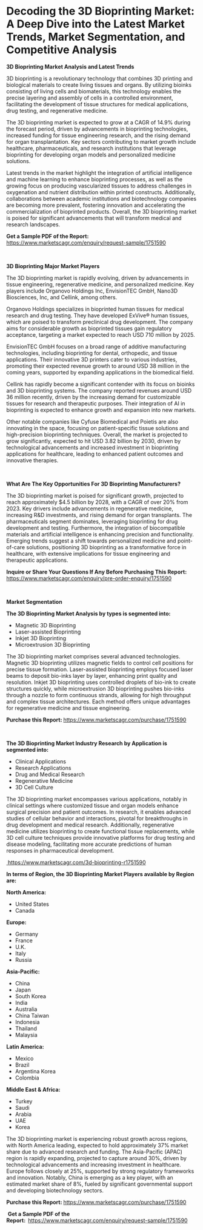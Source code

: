 <p><h1>Decoding the 3D Bioprinting Market: A Deep Dive into the Latest Market Trends, Market Segmentation, and Competitive Analysis</h1></p><p><strong>3D Bioprinting Market Analysis and Latest Trends</strong></p>
<p><p>3D bioprinting is a revolutionary technology that combines 3D printing and biological materials to create living tissues and organs. By utilizing bioinks consisting of living cells and biomaterials, this technology enables the precise layering and assembly of cells in a controlled environment, facilitating the development of tissue structures for medical applications, drug testing, and regenerative medicine. </p><p>The 3D bioprinting market is expected to grow at a CAGR of 14.9% during the forecast period, driven by advancements in bioprinting technologies, increased funding for tissue engineering research, and the rising demand for organ transplantation. Key sectors contributing to market growth include healthcare, pharmaceuticals, and research institutions that leverage bioprinting for developing organ models and personalized medicine solutions.</p><p>Latest trends in the market highlight the integration of artificial intelligence and machine learning to enhance bioprinting processes, as well as the growing focus on producing vascularized tissues to address challenges in oxygenation and nutrient distribution within printed constructs. Additionally, collaborations between academic institutions and biotechnology companies are becoming more prevalent, fostering innovation and accelerating the commercialization of bioprinted products. Overall, the 3D bioprinting market is poised for significant advancements that will transform medical and research landscapes.</p></p>
<p><strong>Get a Sample PDF of the Report:&nbsp;</strong> <a href="https://www.marketscagr.com/enquiry/request-sample/1751590?utm_campaign=3517&utm_medium=2&utm_source=Github&utm_content=ia&utm_term=16042025&utm_id=3d-bioprinting">https://www.marketscagr.com/enquiry/request-sample/1751590</a></p>
<p>&nbsp;</p>
<p><strong>3D Bioprinting Major Market Players</strong></p>
<p><p>The 3D bioprinting market is rapidly evolving, driven by advancements in tissue engineering, regenerative medicine, and personalized medicine. Key players include Organovo Holdings Inc, EnvisionTEC GmbH, Nano3D Biosciences, Inc, and Cellink, among others. </p><p>Organovo Holdings specializes in bioprinted human tissues for medical research and drug testing. They have developed ExVive® human tissues, which are poised to transform preclinical drug development. The company aims for considerable growth as bioprinted tissues gain regulatory acceptance, targeting a market expected to reach USD 710 million by 2025.</p><p>EnvisionTEC GmbH focuses on a broad range of additive manufacturing technologies, including bioprinting for dental, orthopedic, and tissue applications. Their innovative 3D printers cater to various industries, promoting their expected revenue growth to around USD 38 million in the coming years, supported by expanding applications in the biomedical field.</p><p>Cellink has rapidly become a significant contender with its focus on bioinks and 3D bioprinting systems. The company reported revenues around USD 36 million recently, driven by the increasing demand for customizable tissues for research and therapeutic purposes. Their integration of AI in bioprinting is expected to enhance growth and expansion into new markets.</p><p>Other notable companies like Cyfuse Biomedical and Poietis are also innovating in the space, focusing on patient-specific tissue solutions and high-precision bioprinting techniques. Overall, the market is projected to grow significantly, expected to hit USD 3.82 billion by 2030, driven by technological advancements and increased investment in bioprinting applications for healthcare, leading to enhanced patient outcomes and innovative therapies.</p></p>
<p>&nbsp;</p>
<p><strong>What Are The Key Opportunities For 3D Bioprinting Manufacturers?</strong></p>
<p><p>The 3D bioprinting market is poised for significant growth, projected to reach approximately $4.5 billion by 2028, with a CAGR of over 20% from 2023. Key drivers include advancements in regenerative medicine, increasing R&D investments, and rising demand for organ transplants. The pharmaceuticals segment dominates, leveraging bioprinting for drug development and testing. Furthermore, the integration of biocompatible materials and artificial intelligence is enhancing precision and functionality. Emerging trends suggest a shift towards personalized medicine and point-of-care solutions, positioning 3D bioprinting as a transformative force in healthcare, with extensive implications for tissue engineering and therapeutic applications.</p></p>
<p><strong>Inquire or Share Your Questions If Any Before Purchasing This Report:</strong> <a href="https://www.marketscagr.com/enquiry/pre-order-enquiry/1751590?utm_campaign=3517&utm_medium=2&utm_source=Github&utm_content=ia&utm_term=16042025&utm_id=3d-bioprinting">https://www.marketscagr.com/enquiry/pre-order-enquiry/1751590</a></p>
<p>&nbsp;</p>
<p><strong>Market Segmentation</strong></p>
<p><strong>The 3D Bioprinting Market Analysis by types is segmented into:</strong></p>
<p><ul><li>Magnetic 3D Bioprinting</li><li>Laser-assisted Bioprinting</li><li>Inkjet 3D Bioprinting</li><li>Microextrusion 3D Bioprinting</li></ul></p>
<p><p>The 3D bioprinting market comprises several advanced technologies. Magnetic 3D bioprinting utilizes magnetic fields to control cell positions for precise tissue formation. Laser-assisted bioprinting employs focused laser beams to deposit bio-inks layer by layer, enhancing print quality and resolution. Inkjet 3D bioprinting uses controlled droplets of bio-ink to create structures quickly, while microextrusion 3D bioprinting pushes bio-inks through a nozzle to form continuous strands, allowing for high throughput and complex tissue architectures. Each method offers unique advantages for regenerative medicine and tissue engineering.</p></p>
<p><strong>Purchase this Report:&nbsp;</strong><a href="https://www.marketscagr.com/purchase/1751590?utm_campaign=3517&utm_medium=2&utm_source=Github&utm_content=ia&utm_term=16042025&utm_id=3d-bioprinting">https://www.marketscagr.com/purchase/1751590</a></p>
<p>&nbsp;</p>
<p><strong>The 3D Bioprinting Market Industry Research by Application is segmented into:</strong></p>
<p><ul><li>Clinical Applications</li><li>Research Applications</li><li>Drug and Medical Research</li><li>Regenerative Medicine</li><li>3D Cell Culture</li></ul></p>
<p><p>The 3D bioprinting market encompasses various applications, notably in clinical settings where customized tissue and organ models enhance surgical precision and patient outcomes. In research, it enables advanced studies of cellular behavior and interactions, pivotal for breakthroughs in drug development and medical research. Additionally, regenerative medicine utilizes bioprinting to create functional tissue replacements, while 3D cell culture techniques provide innovative platforms for drug testing and disease modeling, facilitating more accurate predictions of human responses in pharmaceutical development.</p></p>
<p><a href="https://www.marketscagr.com/3d-bioprinting-r1751590?utm_campaign=3517&utm_medium=2&utm_source=Github&utm_content=ia&utm_term=16042025&utm_id=3d-bioprinting">&nbsp;https://www.marketscagr.com/3d-bioprinting-r1751590</a></p>
<p><strong>In terms of Region, the 3D Bioprinting Market Players available by Region are:</strong></p>
<p>
    <p> <strong> North America: </strong>
        <ul>
            <li>United States</li>
            <li>Canada</li>
        </ul>
        </p> 
    <p> <strong> Europe: </strong>
        <ul>
            <li>Germany</li>
            <li>France</li>
            <li>U.K.</li>
            <li>Italy</li>
            <li>Russia</li>
        </ul>
        </p> 
    <p> <strong> Asia-Pacific: </strong>
        <ul>
            <li>China</li>
            <li>Japan</li>
            <li>South Korea</li>
            <li>India</li>
            <li>Australia</li>
            <li>China Taiwan</li>
            <li>Indonesia</li>
            <li>Thailand</li>
            <li>Malaysia</li>
        </ul>
        </p> 
    <p> <strong> Latin America: </strong>
        <ul>
            <li>Mexico</li>
            <li>Brazil</li>
            <li>Argentina Korea</li>
            <li>Colombia</li>
        </ul>
        </p> 
    <p> <strong> Middle East & Africa: </strong>
        <ul>
            <li>Turkey</li>
            <li>Saudi</li>
            <li>Arabia</li>
            <li>UAE</li>
            <li>Korea</li>
        </ul>
    </p>
    </p>
<p><p>The 3D bioprinting market is experiencing robust growth across regions, with North America leading, expected to hold approximately 37% market share due to advanced research and funding. The Asia-Pacific (APAC) region is rapidly expanding, projected to capture around 30%, driven by technological advancements and increasing investment in healthcare. Europe follows closely at 25%, supported by strong regulatory frameworks and innovation. Notably, China is emerging as a key player, with an estimated market share of 8%, fueled by significant governmental support and developing biotechnology sectors.</p></p>
<p><strong>Purchase this Report: </strong><a href="https://www.marketscagr.com/purchase/1751590?utm_campaign=3517&utm_medium=2&utm_source=Github&utm_content=ia&utm_term=16042025&utm_id=3d-bioprinting">https://www.marketscagr.com/purchase/1751590</a></p>
<p>&nbsp;<strong>Get a Sample PDF of the Report:&nbsp;&nbsp;</strong><a href="https://www.marketscagr.com/enquiry/request-sample/1751590?utm_campaign=3517&utm_medium=2&utm_source=Github&utm_content=ia&utm_term=16042025&utm_id=3d-bioprinting">https://www.marketscagr.com/enquiry/request-sample/1751590</a></p>
<p><strong></strong></p>
<p><p></p><p></p><p></p></p>